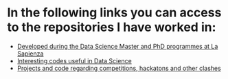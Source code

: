 # In the following links you can access to the repositories I have worked in:

- [Developed during the Data Science Master and PhD programmes at La Sapienza](https://github.com/Sapienza-University-Rome)
- [Interesting codes useful in Data Science](https://github.com/Useful-codes-Data-Science)
- [Projects and code regarding competitions, hackatons and other clashes](https://github.com/Contests-Hackatons-et-all)
